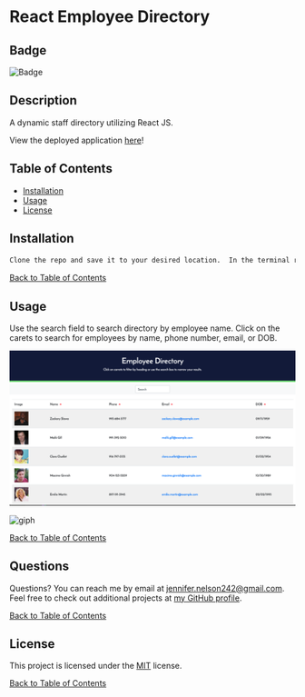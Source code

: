 # React Employee Directory

  ## Badge

  ![Badge](https://img.shields.io/badge/license-MIT-green.svg)

  ## Description

  A dynamic staff directory utilizing React JS.

  View the deployed application [here](https://jnel-221.github.io/React-Team-Directory/)!
  
  ## Table of Contents
  
  - [Installation](#Installation)
  - [Usage](#Usage)
  - [License](#License)
  
  ## Installation

  ```bash
  Clone the repo and save it to your desired location.  In the terminal run NPM i to install dependencies.  Run npm start to start the server and see the app in the browser.
  ```

  [Back to Table of Contents](#table-of-contents)
  
  ## Usage

  Use the search field to search directory by employee name.  Click on the carets to search for employees by name, phone number, email, or DOB.

 
  ![screenshot](./assets/screenshotlg.png)

  ![giph](./assets/reactapp.gif)
  

  [Back to Table of Contents](#table-of-contents)
  
  
  ## Questions
  
  Questions? You can reach me by email at jennifer.nelson242@gmail.com. Feel free to check out additional projects at [my GitHub profile](https://github.com/jnel-221).

  [Back to Table of Contents](#table-of-contents)
  
  ## License

  This project is licensed under the [MIT](license) license.
  
  [Back to Table of Contents](#table-of-contents)
